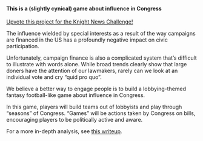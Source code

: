 #### This is a (slightly cynical) game about influence in Congress

[Upvote this project for the Knight News Challenge!](https://www.newschallenge.org/challenge/elections/entries/a-game-about-influence-in-congress)

The influence wielded by special interests as a result of the way campaigns are financed in the US has a profoundly negative impact on civic participation.

Unfortunately, campaign finance is also a complicated system that’s difficult to illustrate with words alone. While broad trends clearly show that large doners have the attention of our lawmakers, rarely can we look at an individual vote and cry “quid pro quo”.

We believe a better way to engage people is to build a lobbying-themed fantasy football-like game about influence in Congress.

In this game, players will build teams out of lobbyists and play through “seasons” of Congress. “Games” will be actions taken by Congress on bills, encouraging players to be politically active and aware.

For a more in-depth analysis, see [this writeup](http://blog.westleyargentum.com/blog/2015/02/02/congress-is-a-game/).
